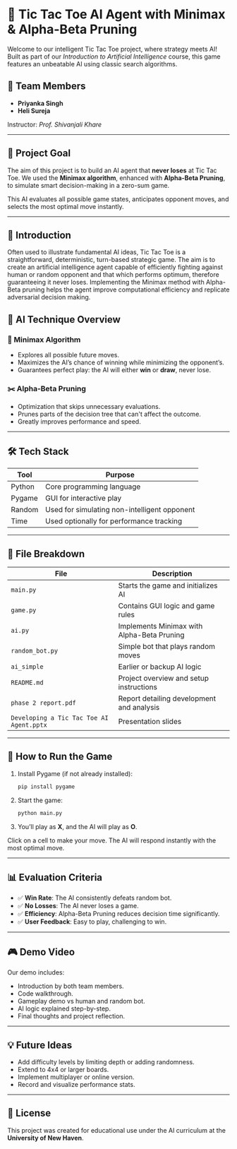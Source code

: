 # 🧠 Tic Tac Toe AI Agent with Minimax & Alpha-Beta Pruning

Welcome to our intelligent Tic Tac Toe project, where strategy meets AI! Built as part of our *Introduction to Artificial Intelligence* course, this game features an unbeatable AI using classic search algorithms.

## 👥 Team Members
- **Priyanka Singh**
- **Heli Sureja**

Instructor: *Prof. Shivanjali Khare*

---

## 🎯 Project Goal

The aim of this project is to build an AI agent that **never loses** at Tic Tac Toe. We used the **Minimax algorithm**, enhanced with **Alpha-Beta Pruning**, to simulate smart decision-making in a zero-sum game.

This AI evaluates all possible game states, anticipates opponent moves, and selects the most optimal move instantly.

---

## 🚀 Introduction 
Often used to illustrate fundamental AI ideas, Tic Tac Toe is a straightforward, deterministic, 
turn-based strategic game. The aim is to create an artificial intelligence agent capable of 
efficiently fighting against human or random opponent and that which performs optimum, 
therefore guaranteeing it never loses. Implementing the Minimax method with Alpha-Beta 
pruning helps the agent improve computational efficiency and replicate adversarial decision
making. 

## 🧠 AI Technique Overview

### 🔄 Minimax Algorithm
- Explores all possible future moves.
- Maximizes the AI’s chance of winning while minimizing the opponent’s.
- Guarantees perfect play: the AI will either **win** or **draw**, never lose.

### ✂️ Alpha-Beta Pruning
- Optimization that skips unnecessary evaluations.
- Prunes parts of the decision tree that can't affect the outcome.
- Greatly improves performance and speed.

---

## 🛠️ Tech Stack

| Tool | Purpose |
|------|---------|
| Python | Core programming language |
| Pygame | GUI for interactive play |
| Random | Used for simulating non-intelligent opponent |
| Time | Used optionally for performance tracking |

---

## 📁 File Breakdown

| File | Description |
|------|-------------|
| `main.py` | Starts the game and initializes AI |
| `game.py` | Contains GUI logic and game rules |
| `ai.py` | Implements Minimax with Alpha-Beta Pruning |
| `random_bot.py` | Simple bot that plays random moves |
| `ai_simple` | Earlier or backup AI logic |
| `README.md` | Project overview and setup instructions |
| `phase 2 report.pdf` | Report detailing development and analysis |
| `Developing a Tic Tac Toe AI Agent.pptx` | Presentation slides |

---

## 🚀 How to Run the Game

1. Install Pygame (if not already installed):
   ```bash
   pip install pygame
   ```

2. Start the game:
   ```bash
   python main.py
   ```

3. You’ll play as **X**, and the AI will play as **O**.

Click on a cell to make your move. The AI will respond instantly with the most optimal move.

---

## 📊 Evaluation Criteria

- ✅ **Win Rate**: The AI consistently defeats random bot.
- ✅ **No Losses**: The AI never loses a game.
- ✅ **Efficiency**: Alpha-Beta Pruning reduces decision time significantly.
- ✅ **User Feedback**: Easy to play, challenging to win.

---

## 🎮 Demo Video

Our demo includes:
- Introduction by both team members.
- Code walkthrough.
- Gameplay demo vs human and random bot.
- AI logic explained step-by-step.
- Final thoughts and project reflection.

---

## 💡 Future Ideas

- Add difficulty levels by limiting depth or adding randomness.
- Extend to 4x4 or larger boards.
- Implement multiplayer or online version.
- Record and visualize performance stats.

---

## 📘 License

This project was created for educational use under the AI curriculum at the **University of New Haven**.
